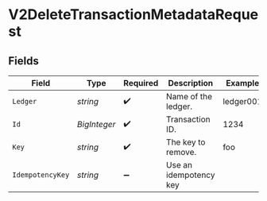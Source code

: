 # V2DeleteTransactionMetadataRequest


## Fields

| Field                  | Type                   | Required               | Description            | Example                |
| ---------------------- | ---------------------- | ---------------------- | ---------------------- | ---------------------- |
| `Ledger`               | *string*               | :heavy_check_mark:     | Name of the ledger.    | ledger001              |
| `Id`                   | *BigInteger*           | :heavy_check_mark:     | Transaction ID.        | 1234                   |
| `Key`                  | *string*               | :heavy_check_mark:     | The key to remove.     | foo                    |
| `IdempotencyKey`       | *string*               | :heavy_minus_sign:     | Use an idempotency key |                        |